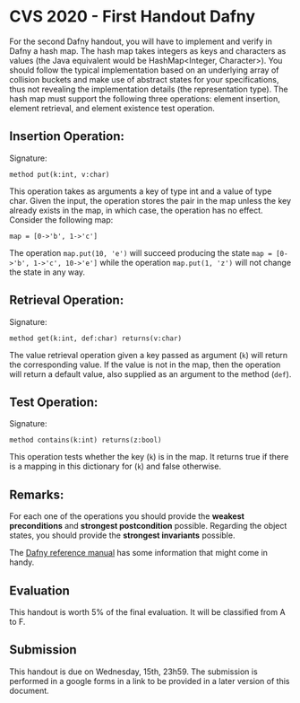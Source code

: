 # CVS 2020 - First Handout Dafny

For the second Dafny handout, you will have to implement and verify in Dafny a hash map. The hash map takes integers as keys and characters as values (the Java equivalent would be HashMap<Integer, Character>). You should follow the typical implementation based on an underlying array of collision buckets and make use of abstract states for your specifications, thus not revealing the implementation details (the representation type). The hash map must support the following three operations: element insertion, element retrieval, and element existence test operation.

## Insertion Operation: 
Signature:
```
method put(k:int, v:char)
```

This operation takes as arguments a key of type int and a value of type char. Given the input, the operation stores the pair in the map unless the key already exists in the map, in which case, the operation has no effect. Consider the following map:

```map = [0->'b', 1->'c']```

The operation `map.put(10, 'e')` will succeed producing the state `map = [0->'b', 1->'c', 10->'e']` while the operation `map.put(1, 'z')` will not change the state in any way.

## Retrieval Operation: 
Signature:
```
method get(k:int, def:char) returns(v:char)
```

The value retrieval operation given a key passed as argument (```k```) will return the corresponding value. If the value is not in the map, then the operation will return a default value, also supplied as an argument to the method (```def```).

## Test Operation: 
Signature:
```
method contains(k:int) returns(z:bool)
```
This operation tests whether the key (```k```) is in the map. It returns true if there is a mapping in this dictionary for (```k```) and false otherwise.


## Remarks:

For each one of the operations you should provide the **weakest preconditions** and **strongest postcondition** possible. Regarding the object states, you should provide the **strongest invariants** possible.

The [Dafny reference manual](http://homepage.cs.uiowa.edu/~tinelli/classes/181/Papers/dafny-reference.pdf) has some information that might come in handy.


## Evaluation

This handout is worth 5% of the final evaluation. It will be classified from A to F. 

## Submission 

This handout is due on Wednesday, 15th, 23h59. The submission is performed in a google forms in a link to be provided in a later version of this document.